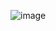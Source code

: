 ![image](https://github.com/Kozyavin/Docker-myImages/assets/127535915/32db910d-13e8-4f4b-9f6d-472ef3b4b193)
